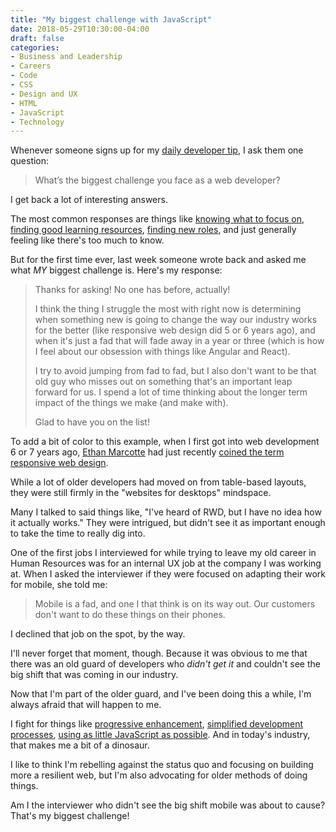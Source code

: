 ```yaml
---
title: "My biggest challenge with JavaScript"
date: 2018-05-29T10:30:00-04:00
draft: false
categories:
- Business and Leadership
- Careers
- Code
- CSS
- Design and UX
- HTML
- JavaScript
- Technology
---
```


Whenever someone signs up for my [daily developer tip](https://gomakethings.com), I ask them one question:

> What’s the biggest challenge you face as a web developer?

I get back a lot of interesting answers.

The most common responses are things like [knowing what to focus on](/knowing-what-to-focus-on/), [finding good learning resources](/resources), [finding new roles](/career-guide), and just generally feeling like there's too much to know.

But for the first time ever, last week someone wrote back and asked me what *MY* biggest challenge is. Here's my response:

> Thanks for asking! No one has before, actually!
>
> I think the thing I struggle the most with right now is determining when something new is going to change the way our industry works for the better (like responsive web design did 5 or 6 years ago), and when it's just a fad that will fade away in a year or three (which is how I feel about our obsession with things like Angular and React).
>
> I try to avoid jumping from fad to fad, but I also don't want to be that old guy who misses out on something that's an important leap forward for us. I spend a lot of time thinking about the longer term impact of the things we make (and make with).
>
> Glad to have you on the list!

To add a bit of color to this example, when I first got into web development 6 or 7 years ago, [Ethan Marcotte](https://ethanmarcotte.com/) had just recently [coined the term responsive web design](https://alistapart.com/article/responsive-web-design).

While a lot of older developers had moved on from table-based layouts, they were still firmly in the "websites for desktops" mindspace.

Many I talked to said things like, "I've heard of RWD, but I have no idea how it actually works." They were intrigued, but didn't see it as important enough to take the time to really dig into.

One of the first jobs I interviewed for while trying to leave my old career in Human Resources was for an internal UX job at the company I was working at. When I asked the interviewer if they were focused on adapting their work for mobile, she told me:

> Mobile is a fad, and one I that think is on its way out. Our customers don't want to do these things on their phones.

I declined that job on the spot, by the way.

I'll never forget that moment, though. Because it was obvious to me that there was an old guard of developers who *didn't get it* and couldn't see the big shift that was coming in our industry.

Now that I'm part of the older guard, and I've been doing this a while, I'm always afraid that will happen to me.

I fight for things like [progressive enhancement](/why-progressive-enhancement-still-matters/), [simplified development processes](/alternatives-to-css-in-js/), [using as little JavaScript as possible](/the-best-way-to-write-javascript-is-to-make-sure-your-site-works-without-it/). And in today's industry, that makes me a bit of a dinosaur.

I like to think I'm rebelling against the status quo and focusing on building more a resilient web, but I'm also advocating for older methods of doing things.

Am I the interviewer who didn't see the big shift mobile was about to cause? That's my biggest challenge!